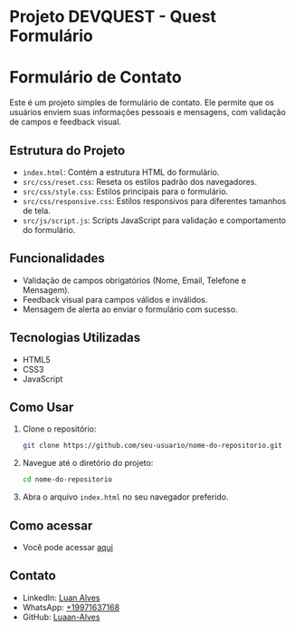 # Projeto DEVQUEST - Quest Formulário

# Formulário de Contato

Este é um projeto simples de formulário de contato. Ele permite que os usuários enviem suas informações pessoais e mensagens, com validação de campos e feedback visual.

## Estrutura do Projeto

- `index.html`: Contém a estrutura HTML do formulário.
- `src/css/reset.css`: Reseta os estilos padrão dos navegadores.
- `src/css/style.css`: Estilos principais para o formulário.
- `src/css/responsive.css`: Estilos responsivos para diferentes tamanhos de tela.
- `src/js/script.js`: Scripts JavaScript para validação e comportamento do formulário.

## Funcionalidades

- Validação de campos obrigatórios (Nome, Email, Telefone e Mensagem).
- Feedback visual para campos válidos e inválidos.
- Mensagem de alerta ao enviar o formulário com sucesso.

## Tecnologias Utilizadas

- HTML5
- CSS3
- JavaScript

## Como Usar

1. Clone o repositório:
    ```bash
    git clone https://github.com/seu-usuario/nome-do-repositorio.git
    ```

2. Navegue até o diretório do projeto:
    ```bash
    cd nome-do-repositorio
    ```

3. Abra o arquivo `index.html` no seu navegador preferido.

## Como acessar
- Você pode acessar [aqui](https://luaan-alves.github.io/devquest-formulario/)

## Contato
- LinkedIn: [Luan Alves](https://www.linkedin.com/in/luanalvesdevfb/)
- WhatsApp: [+19971637168](https://wa.me/19971637168)
- GitHub: [Luaan-Alves](https://github.com/Luaan-Alves)